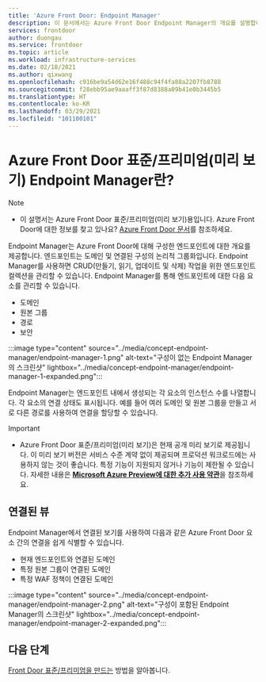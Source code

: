 ```yaml
---
title: 'Azure Front Door: Endpoint Manager'
description: 이 문서에서는 Azure Front Door Endpoint Manager의 개요를 설명합니다.
services: frontdoor
author: duongau
ms.service: frontdoor
ms.topic: article
ms.workload: infrastructure-services
ms.date: 02/18/2021
ms.author: qixwang
ms.openlocfilehash: c916be9a54d62e16f488c94f4fa88a2207fb8788
ms.sourcegitcommit: f28ebb95ae9aaaff3f87d8388a09b41e0b3445b5
ms.translationtype: HT
ms.contentlocale: ko-KR
ms.lasthandoff: 03/29/2021
ms.locfileid: "101100101"
---
```

# <a name="what-is-azure-front-door-standardpremium-preview-endpoint-manager"></a>Azure Front Door 표준/프리미엄(미리 보기) Endpoint Manager란?

> [!NOTE]
> * 이 설명서는 Azure Front Door 표준/프리미엄(미리 보기)용입니다. Azure Front Door에 대한 정보를 찾고 있나요? [Azure Front Door 문서](../front-door-overview.md)를 참조하세요.

Endpoint Manager는 Azure Front Door에 대해 구성한 엔드포인트에 대한 개요를 제공합니다. 엔드포인트는 도메인 및 연결된 구성의 논리적 그룹화입니다. Endpoint Manager를 사용하면 CRUD(만들기, 읽기, 업데이트 및 삭제) 작업을 위한 엔드포인트 컬렉션을 관리할 수 있습니다. Endpoint Manager를 통해 엔드포인트에 대한 다음 요소를 관리할 수 있습니다.

* 도메인
* 원본 그룹
* 경로
* 보안

:::image type="content" source="../media/concept-endpoint-manager/endpoint-manager-1.png" alt-text="구성이 없는 Endpoint Manager의 스크린샷" lightbox="../media/concept-endpoint-manager/endpoint-manager-1-expanded.png":::

Endpoint Manager는 엔드포인트 내에서 생성되는 각 요소의 인스턴스 수를 나열합니다. 각 요소의 연결 상태도 표시됩니다. 예를 들어 여러 도메인 및 원본 그룹을 만들고 서로 다른 경로를 사용하여 연결을 할당할 수 있습니다.

> [!IMPORTANT]
> * Azure Front Door 표준/프리미엄(미리 보기)은 현재 공개 미리 보기로 제공됩니다.
> 이 미리 보기 버전은 서비스 수준 계약 없이 제공되며 프로덕션 워크로드에는 사용하지 않는 것이 좋습니다. 특정 기능이 지원되지 않거나 기능이 제한될 수 있습니다.
> 자세한 내용은 [**Microsoft Azure Preview에 대한 추가 사용 약관**](https://azure.microsoft.com/support/legal/preview-supplemental-terms/)을 참조하세요.

## <a name="linked-view"></a>연결된 뷰

Endpoint Manager에서 연결된 보기를 사용하여 다음과 같은 Azure Front Door 요소 간의 연결을 쉽게 식별할 수 있습니다.

* 현재 엔드포인트와 연결된 도메인
* 특정 원본 그룹이 연결된 도메인
* 특정 WAF 정책이 연결된 도메인

:::image type="content" source="../media/concept-endpoint-manager/endpoint-manager-2.png" alt-text="구성이 포함된 Endpoint Manager의 스크린샷" lightbox="../media/concept-endpoint-manager/endpoint-manager-2-expanded.png":::

## <a name="next-steps"></a>다음 단계

[Front Door 표준/프리미엄을 만드는](create-front-door-portal.md) 방법을 알아봅니다.
